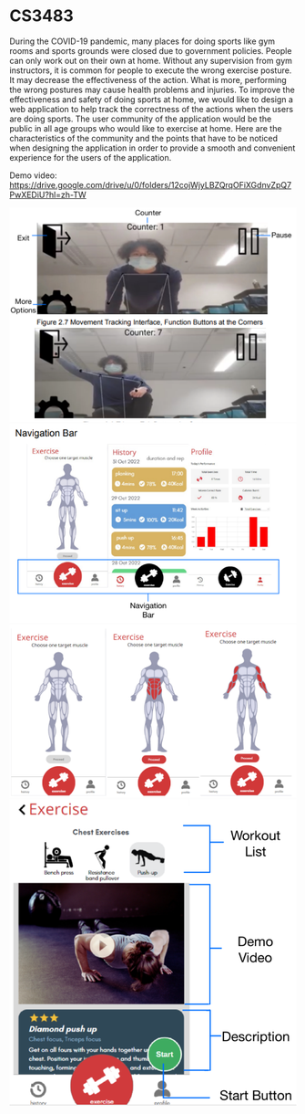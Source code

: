 # CS3483

During the COVID-19 pandemic, many places for doing sports like gym rooms and sports
grounds were closed due to government policies. People can only work out on their own at
home. Without any supervision from gym instructors, it is common for people to execute the
wrong exercise posture. It may decrease the effectiveness of the action. What is more,
performing the wrong postures may cause health problems and injuries. To improve the
effectiveness and safety of doing sports at home, we would like to design a web application
to help track the correctness of the actions when the users are doing sports.
The user community of the application would be the public in all age groups who would like
to exercise at home. Here are the characteristics of the community and the points that have
to be noticed when designing the application in order to provide a smooth and convenient
experience for the users of the application.

Demo video: https://drive.google.com/drive/u/0/folders/12cojWjyLBZQrqOFiXGdnvZpQ7PwXEDiU?hl=zh-TW

![recording](/screenshots/recording.PNG)
![nav](/screenshots/nav.PNG)
![exercise](/screenshots/exercise.PNG)
![workout](/screenshots/workout.PNG)
